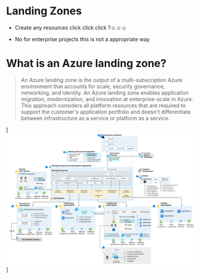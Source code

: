 # Landing Zones

- Create any resources click click click ?☺️☺️☺️

- No for enterprise projects this is not a appropriate way


# What is an Azure landing zone?

> An Azure landing zone is the output of a multi-subscription Azure environment that accounts for scale, security governance, networking, and identity. An Azure landing zone enables application migration, modernization, and innovation at enterprise-scale in Azure. This approach considers all platform resources that are required to support the customer's application portfolio and doesn't differentiate between infrastructure as a service or platform as a service.

[![Watch the video](landing_zones_explained.svg)]
